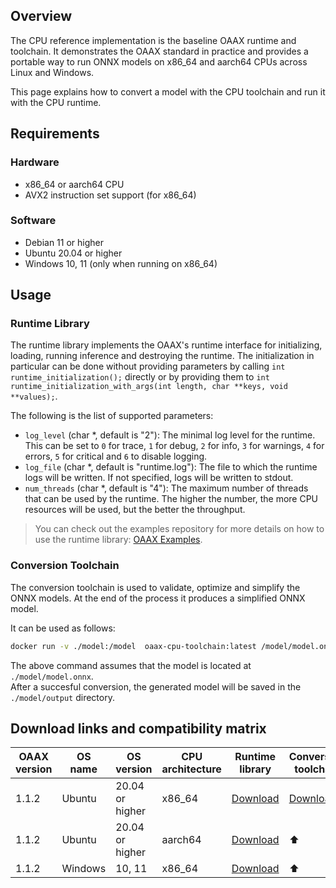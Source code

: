 ## Overview

The CPU reference implementation is the baseline OAAX runtime and toolchain.
It demonstrates the OAAX standard in practice and provides a portable way to run ONNX models on x86_64 and aarch64 CPUs across Linux and Windows.

This page explains how to convert a model with the CPU toolchain and run it with the CPU runtime.

## Requirements

### Hardware

- x86_64 or aarch64 CPU
- AVX2 instruction set support (for x86_64)

### Software

- Debian 11 or higher 
- Ubuntu 20.04 or higher
- Windows 10, 11 (only when running on x86_64)

## Usage

### Runtime Library

The runtime library implements the OAAX's runtime interface for initializing, loading, running inference and destroying the runtime.
The initialization in particular can be done without providing parameters by calling `int runtime_initialization();` directly or by providing them to `int runtime_initialization_with_args(int length, char **keys, void **values);`.

The following is the list of supported parameters:

- `log_level` (char *, default is "2"): The minimal log level for the runtime. This can be set to `0` for trace, `1` for debug, `2` for info, `3` for warnings, `4` for errors, `5` for critical and `6` to disable logging.
- `log_file` (char *, default is "runtime.log"): The file to which the runtime logs will be written. If not specified, logs will be written to stdout.
- `num_threads` (char *, default is "4"): The maximum number of threads that can be used by the runtime. The higher the number, the more CPU resources will be used, but the better the throughput.

> You can check out the examples repository for more details on how to use the runtime library: [OAAX Examples](https://github.com/OAAX-standard/examples).

### Conversion Toolchain

The conversion toolchain is used to validate, optimize and simplify the ONNX models. At the end of the process it produces a simplified ONNX model.

It can be used as follows:
```bash
docker run -v ./model:/model  oaax-cpu-toolchain:latest /model/model.onnx /model/output
```
The above command assumes that the model is located at `./model/model.onnx`.  
After a succesful conversion, the generated model will be saved in the `./model/output` directory.

## Download links and compatibility matrix

| OAAX version | OS name | OS version      | CPU architecture | Runtime library                                                                                       | Conversion toolchain                                                                                       |
| ------------ | ------- | --------------- | ---------------- | ----------------------------------------------------------------------------------------------------- | ---------------------------------------------------------------------------------------------------------- |
| 1.1.2        | Ubuntu  | 20.04 or higher | x86_64           | [Download](https://nbg1.your-objectstorage.com/oaax/runtimes/1.1.2/CPU/x86_64/Ubuntu/library.tar.gz)  | [Download](https://nbg1.your-objectstorage.com/oaax/conversion-toolchain/1.1.2/CPU/oaax-cpu-toolchain.tar) |
| 1.1.2        | Ubuntu  | 20.04 or higher | aarch64          | [Download](https://nbg1.your-objectstorage.com/oaax/runtimes/1.1.2/CPU/aarch64/Ubuntu/library.tar.gz) | ⬆️                                                                                                          |
| 1.1.2        | Windows | 10, 11          | x86_64           | [Download](https://nbg1.your-objectstorage.com/oaax/runtimes/1.1.2/CPU/x86_64/Windows/library.tar.gz) | ⬆️                                                                                                          |
